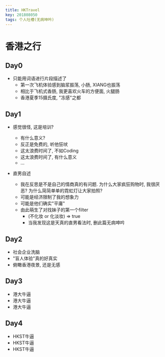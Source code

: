 ```yaml
---
title: HKTravel
key: 201808050
tags: 个人吐槽(无病呻吟)
---
```


# 香港之行

## Day0
- 只能用词语进行片段描述了
   - 第一次飞机体验感到脑浆振荡, 小肠, XIANG也振荡
   - 相比于飞机式香肠, 我更喜欢火车的方便面, 火腿肠
   - 香港夏季15摄氏度, "冻感"之都

<!--more-->

## Day1
- 感觉很怪, 这是培训?
  - 有什么意义?
  - 反正是免费的, 听他狂吠
  - 这太浪费时间了, 不如Coding
  - 这太浪费时间了, 有什么意义
  - ...

- 直男自述
   - 我在反思是不是自己的情商真的有问题. 为什么大家疯狂购物时, 我很厌恶? 为什么简简单单的霓虹灯让大家拍照?
   - 可能是经济限制了我的想象力
   - 可能是他们确实"平庸"
   - 由此萌生了对找妹子的第一个filter
      - (不化妆 or 化淡妆) => true
      - 当我发现这是天真的直男看法时, 删此篇无病呻吟

## Day2
- 社会企业洗脑
- "盲人体验"真的好真实
- 俯瞰香港夜景, 还是无感

## Day3
- 港大牛逼
- 港大牛逼
- 港大牛逼

## Day4
- HKST牛逼
- HKST牛逼
- HKST牛逼

